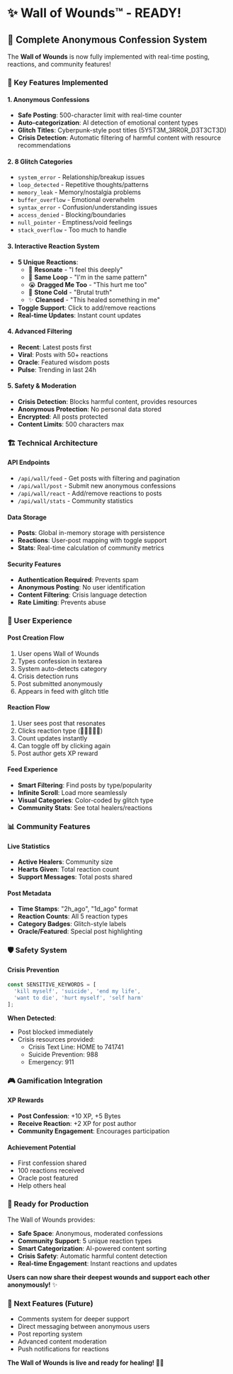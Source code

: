 # ✨ Wall of Wounds™ - READY!

## 🎯 Complete Anonymous Confession System

The **Wall of Wounds** is now fully implemented with real-time posting, reactions, and community features!

### 🚀 Key Features Implemented

#### **1. Anonymous Confessions**
- **Safe Posting**: 500-character limit with real-time counter
- **Auto-categorization**: AI detection of emotional content types
- **Glitch Titles**: Cyberpunk-style post titles (5Y5T3M_3RR0R_D3T3CT3D)
- **Crisis Detection**: Automatic filtering of harmful content with resource recommendations

#### **2. 8 Glitch Categories**
- `system_error` - Relationship/breakup issues 
- `loop_detected` - Repetitive thoughts/patterns
- `memory_leak` - Memory/nostalgia problems
- `buffer_overflow` - Emotional overwhelm
- `syntax_error` - Confusion/understanding issues
- `access_denied` - Blocking/boundaries
- `null_pointer` - Emptiness/void feelings
- `stack_overflow` - Too much to handle

#### **3. Interactive Reaction System**
- **5 Unique Reactions**:
  - 🔄 **Resonate** - "I feel this deeply"
  - 🤝 **Same Loop** - "I'm in the same pattern"
  - 😭 **Dragged Me Too** - "This hurt me too"
  - 🗿 **Stone Cold** - "Brutal truth"
  - ✨ **Cleansed** - "This healed something in me"
- **Toggle Support**: Click to add/remove reactions
- **Real-time Updates**: Instant count updates

#### **4. Advanced Filtering**
- **Recent**: Latest posts first
- **Viral**: Posts with 50+ reactions
- **Oracle**: Featured wisdom posts
- **Pulse**: Trending in last 24h

#### **5. Safety & Moderation**
- **Crisis Detection**: Blocks harmful content, provides resources
- **Anonymous Protection**: No personal data stored
- **Encrypted**: All posts protected
- **Content Limits**: 500 characters max

### 🏗️ Technical Architecture

#### **API Endpoints**
- `/api/wall/feed` - Get posts with filtering and pagination
- `/api/wall/post` - Submit new anonymous confessions
- `/api/wall/react` - Add/remove reactions to posts
- `/api/wall/stats` - Community statistics

#### **Data Storage**
- **Posts**: Global in-memory storage with persistence
- **Reactions**: User-post mapping with toggle support
- **Stats**: Real-time calculation of community metrics

#### **Security Features**
- **Authentication Required**: Prevents spam
- **Anonymous Posting**: No user identification
- **Content Filtering**: Crisis language detection
- **Rate Limiting**: Prevents abuse

### 🎨 User Experience

#### **Post Creation Flow**
1. User opens Wall of Wounds
2. Types confession in textarea
3. System auto-detects category
4. Crisis detection runs
5. Post submitted anonymously
6. Appears in feed with glitch title

#### **Reaction Flow**
1. User sees post that resonates
2. Clicks reaction type (🔄🤝😭🗿✨)
3. Count updates instantly
4. Can toggle off by clicking again
5. Post author gets XP reward

#### **Feed Experience**
- **Smart Filtering**: Find posts by type/popularity
- **Infinite Scroll**: Load more seamlessly  
- **Visual Categories**: Color-coded by glitch type
- **Community Stats**: See total healers/reactions

### 📊 Community Features

#### **Live Statistics**
- **Active Healers**: Community size
- **Hearts Given**: Total reaction count
- **Support Messages**: Total posts shared

#### **Post Metadata**
- **Time Stamps**: "2h_ago", "1d_ago" format
- **Reaction Counts**: All 5 reaction types
- **Category Badges**: Glitch-style labels
- **Oracle/Featured**: Special post highlighting

### 🛡️ Safety System

#### **Crisis Prevention**
```javascript
const SENSITIVE_KEYWORDS = [
  'kill myself', 'suicide', 'end my life', 
  'want to die', 'hurt myself', 'self harm'
];
```

**When Detected**:
- Post blocked immediately
- Crisis resources provided:
  - Crisis Text Line: HOME to 741741
  - Suicide Prevention: 988
  - Emergency: 911

### 🎮 Gamification Integration

#### **XP Rewards**
- **Post Confession**: +10 XP, +5 Bytes
- **Receive Reaction**: +2 XP for post author
- **Community Engagement**: Encourages participation

#### **Achievement Potential**
- First confession shared
- 100 reactions received
- Oracle post featured
- Help others heal

### 🚀 Ready for Production

The Wall of Wounds provides:
- **Safe Space**: Anonymous, moderated confessions
- **Community Support**: 5 unique reaction types
- **Smart Categorization**: AI-powered content sorting
- **Crisis Safety**: Automatic harmful content detection
- **Real-time Engagement**: Instant reactions and updates

**Users can now share their deepest wounds and support each other anonymously!** ✨

### 🔄 Next Features (Future)
- Comments system for deeper support
- Direct messaging between anonymous users
- Post reporting system
- Advanced content moderation
- Push notifications for reactions

**The Wall of Wounds is live and ready for healing! 🧠💜**
